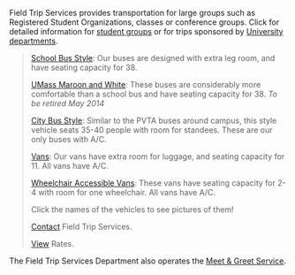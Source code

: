 Field Trip Services provides transportation for large groups such as Registered
Student Organizations, classes or conference groups. Click for detailed information
for [student groups][stud] or for trips sponsored by [University departments][dept].

> [School Bus Style][sch]:
> Our buses are designed with extra leg room, and have seating capacity for 38.
>
> [UMass Maroon and White][cch]:
> These buses are considerably more comfortable than a school bus and have seating
> capacity for 38. *To be retired May 2014*
>
> [City Bus Style][rts]:
> Similar to the PVTA buses around campus, this style vehicle seats 35-40 people
> with room for standees. These are our only buses with A/C.
>
> [Vans][van]:
> Our vans have extra room for luggage, and seating capacity for 11. All vans have 
> A/C.
>
> [Wheelchair Accessible Vans][stv]:
> These vans have seating capacity for 2-4 with room for one wheelchair. All vans 
> have A/C.
>
> Click the names of the vehicles to see pictures of them!
>
> [Contact][contact] Field Trip Services.
>
> [View][rates] Rates.

The Field Trip Services Department also operates the [Meet & Greet Service][mgs].

[stud]: student_ft.html
[dept]: depts_ft.html
[sch]: ft_schoolbuses.html
[cch]: ft_maroonwhite.html
[rts]: ft_rts.html
[van]: ft_vans.html
[stv]: ft_st_vans.html
[contact]: contact_ft.html
[rates]: rates_ft.html
[mgs]: meet_greet.html
